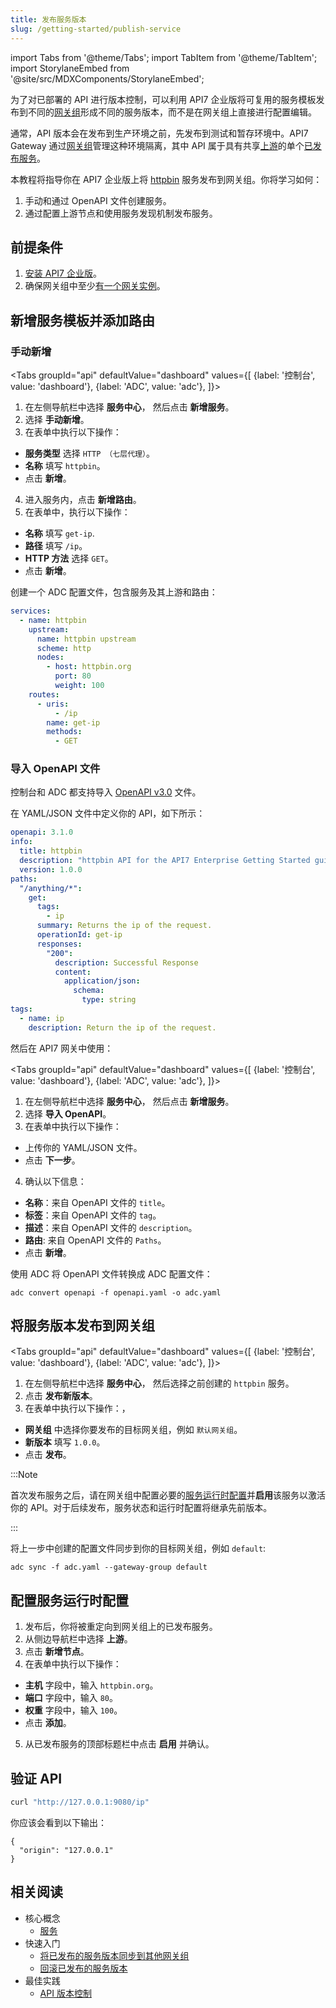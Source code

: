 ```yaml
---
title: 发布服务版本
slug: /getting-started/publish-service
---
```


import Tabs from '@theme/Tabs';
import TabItem from '@theme/TabItem';
import StorylaneEmbed from '@site/src/MDXComponents/StorylaneEmbed';

为了对已部署的 API 进行版本控制，可以利用 API7 企业版将可复用的服务模板发布到不同的[网关组](../key-concepts/gateway-groups.md)形成不同的服务版本，而不是在网关组上直接进行配置编辑。

通常，API 版本会在发布到生产环境之前，先发布到测试和暂存环境中。API7 Gateway 通过[网关组](../key-concepts/gateway-groups.md)管理这种环境隔离，其中 API 属于具有共享[上游](../key-concepts/upstreams.md)的单个[已发布服务](../key-concepts/services.md)。

本教程将指导你在 API7 企业版上将 [httpbin](https://httpbin.org/) 服务发布到网关组。你将学习如何：

1. 手动和通过 OpenAPI 文件创建服务。
2. 通过配置上游节点和使用服务发现机制发布服务。

## 前提条件

1. [安装 API7 企业版](install-api7-ee.md)。
2. 确保网关组中至少[有一个网关实例](add-gateway-instance.md)。

## 新增服务模板并添加路由

### 手动新增

<Tabs
groupId="api"
defaultValue="dashboard"
values={[
{label: '控制台', value: 'dashboard'},
{label: 'ADC', value: 'adc'},
]}>

<TabItem value="dashboard">

1. 在左侧导航栏中选择 **服务中心**， 然后点击 **新增服务**。
2. 选择 **手动新增**。
3. 在表单中执行以下操作：

* **服务类型** 选择 `HTTP （七层代理）`。
* **名称** 填写 `httpbin`。
* 点击 **新增**。

4. 进入服务内，点击 **新增路由**。
5. 在表单中，执行以下操作：

* **名称** 填写 `get-ip`.
* **路径** 填写 `/ip`。
* **HTTP 方法** 选择 `GET`。
* 点击 **新增**。

</TabItem>

<TabItem value="adc">

创建一个 ADC 配置文件，包含服务及其上游和路由：

```yaml title="adc.yaml"
services:
  - name: httpbin
    upstream:
      name: httpbin upstream
      scheme: http
      nodes:
        - host: httpbin.org
          port: 80
          weight: 100
    routes:
      - uris:
          - /ip
        name: get-ip
        methods:
          - GET
```

</TabItem>

</Tabs>

### 导入 OpenAPI 文件

控制台和 ADC 都支持导入 [OpenAPI v3.0](https://swagger.io/specification/) 文件。

在 YAML/JSON 文件中定义你的 API，如下所示：

```yaml title="OpenAPI.yaml"
openapi: 3.1.0
info:
  title: httpbin
  description: "httpbin API for the API7 Enterprise Getting Started guides."
  version: 1.0.0
paths:
  "/anything/*":
    get:
      tags:
        - ip
      summary: Returns the ip of the request.
      operationId: get-ip
      responses:
        "200":
          description: Successful Response
          content:
            application/json:
              schema:
                type: string
tags:
  - name: ip
    description: Return the ip of the request.
```

然后在 API7 网关中使用：

<Tabs
groupId="api"
defaultValue="dashboard"
values={[
{label: '控制台', value: 'dashboard'},
{label: 'ADC', value: 'adc'},
]}>

<TabItem value="dashboard">

1. 在左侧导航栏中选择 **服务中心**， 然后点击 **新增服务**。
2. 选择 **导入 OpenAPI**。
3. 在表单中执行以下操作：

* 上传你的 YAML/JSON 文件。
* 点击 **下一步**。

4. 确认以下信息：

* **名称**：来自 OpenAPI 文件的 `title`。
* **标签**：来自 OpenAPI 文件的 `tag`。
* **描述**：来自 OpenAPI 文件的 `description`。
* **路由**: 来自 OpenAPI 文件的 `Paths`。
* 点击 **新增**。

</TabItem>

<TabItem value="adc">

使用 ADC 将 OpenAPI 文件转换成 ADC 配置文件：

```shell
adc convert openapi -f openapi.yaml -o adc.yaml
```

</TabItem>

</Tabs>

## 将服务版本发布到网关组

<Tabs
groupId="api"
defaultValue="dashboard"
values={[
{label: '控制台', value: 'dashboard'},
{label: 'ADC', value: 'adc'},
]}>

<TabItem value="dashboard">

1. 在左侧导航栏中选择 **服务中心**， 然后选择之前创建的 `httpbin` 服务。
2. 点击 **发布新版本**。
3. 在表单中执行以下操作：，

* **网关组** 中选择你要发布的目标网关组，例如 `默认网关组`。
* **新版本** 填写 `1.0.0`。
* 点击 **发布**。

:::Note

首次发布服务之后，请在网关组中配置必要的[服务运行时配置](../key-concepts/services.md#service-runtime-configurations)并**启用**该服务以激活你的 API。对于后续发布，服务状态和运行时配置将继承先前版本。

:::

</TabItem>

<TabItem value="adc">

将上一步中创建的配置文件同步到你的目标网关组，例如 `default`:

```shell
adc sync -f adc.yaml --gateway-group default
```

</TabItem>

</Tabs>

## 配置服务运行时配置

1. 发布后，你将被重定向到网关组上的已发布服务。
2. 从侧边导航栏中选择 **上游**。
3. 点击 **新增节点**。
4. 在表单中执行以下操作：

* **主机** 字段中，输入 `httpbin.org`。
* **端口** 字段中，输入 `80`。
* **权重** 字段中，输入 `100`。
* 点击 **添加**。

5. 从已发布服务的顶部标题栏中点击 **启用** 并确认。

## 验证 API

```bash
curl "http://127.0.0.1:9080/ip"
```

你应该会看到以下输出：

```text
{
  "origin": "127.0.0.1"
}
```

## 相关阅读

* 核心概念
  * [服务](../key-concepts/services.md)
* 快速入门
  * [将已发布的服务版本同步到其他网关组](sync-service.md)
  * [回滚已发布的服务版本](rollback-service.md)
* 最佳实践
  * [API 版本控制](../best-practices/api-version-control.md)
